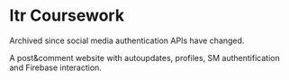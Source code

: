 # Itr Coursework

Archived since social media authentication APIs have changed.

A post&comment website with autoupdates, profiles, SM authentification and Firebase interaction.
